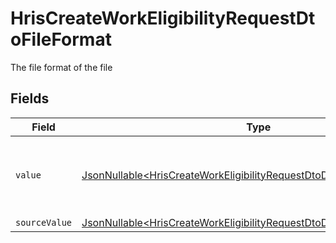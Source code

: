 # HrisCreateWorkEligibilityRequestDtoFileFormat

The file format of the file


## Fields

| Field                                                                                                                                                      | Type                                                                                                                                                       | Required                                                                                                                                                   | Description                                                                                                                                                | Example                                                                                                                                                    |
| ---------------------------------------------------------------------------------------------------------------------------------------------------------- | ---------------------------------------------------------------------------------------------------------------------------------------------------------- | ---------------------------------------------------------------------------------------------------------------------------------------------------------- | ---------------------------------------------------------------------------------------------------------------------------------------------------------- | ---------------------------------------------------------------------------------------------------------------------------------------------------------- |
| `value`                                                                                                                                                    | [JsonNullable\<HrisCreateWorkEligibilityRequestDtoDocumentValue>](../../models/components/HrisCreateWorkEligibilityRequestDtoDocumentValue.md)             | :heavy_minus_sign:                                                                                                                                         | The file format of the file, expressed as a file extension                                                                                                 | pdf                                                                                                                                                        |
| `sourceValue`                                                                                                                                              | [JsonNullable\<HrisCreateWorkEligibilityRequestDtoDocumentSourceValue>](../../models/components/HrisCreateWorkEligibilityRequestDtoDocumentSourceValue.md) | :heavy_minus_sign:                                                                                                                                         | N/A                                                                                                                                                        | application/pdf                                                                                                                                            |